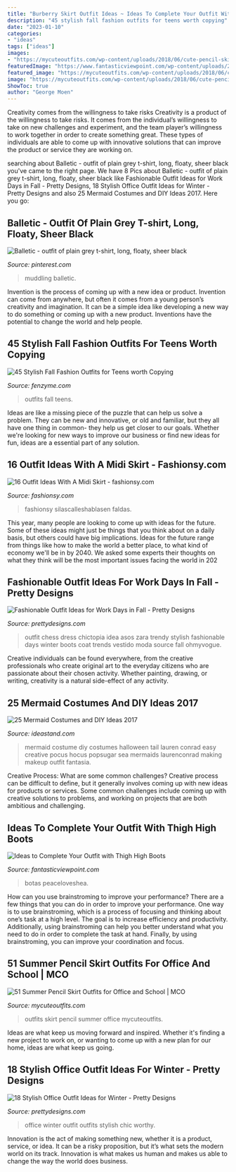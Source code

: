 ```yaml
---
title: "Burberry Skirt Outfit Ideas ~ Ideas To Complete Your Outfit With Thigh High Boots"
description: "45 stylish fall fashion outfits for teens worth copying"
date: "2023-01-10"
categories:
- "ideas"
tags: ["ideas"]
images:
- "https://mycuteoutfits.com/wp-content/uploads/2018/06/cute-pencil-skirt-outfits-for-work-summer-23.jpg"
featuredImage: "https://www.fantasticviewpoint.com/wp-content/uploads/2013/11/silver.jpg"
featured_image: "https://mycuteoutfits.com/wp-content/uploads/2018/06/cute-pencil-skirt-outfits-for-work-summer-23.jpg"
image: "https://mycuteoutfits.com/wp-content/uploads/2018/06/cute-pencil-skirt-outfits-for-work-summer-23.jpg"
ShowToc: true
author: "George Moen"
---
```



Creativity comes from the willingness to take risks
Creativity is a product of the willingness to take risks. It comes from the individual’s willingness to take on new challenges and experiment, and the team player’s willingness to work together in order to create something great. These types of individuals are able to come up with innovative solutions that can improve the product or service they are working on.

	

		
searching about Balletic - outfit of plain grey t-shirt, long, floaty, sheer black you've came to the right page. We have 8 Pics about Balletic - outfit of plain grey t-shirt, long, floaty, sheer black like Fashionable Outfit Ideas for Work Days in Fall - Pretty Designs, 18 Stylish Office Outfit Ideas for Winter - Pretty Designs and also 25 Mermaid Costumes and DIY Ideas 2017. Here you go:
		
    
## Balletic - Outfit Of Plain Grey T-shirt, Long, Floaty, Sheer Black

<img loading=lazy src="https://i.pinimg.com/736x/4c/32/f5/4c32f59165f5da1b58f99577751b5f1a--black-tights-black-skirts.jpg" onerror="this.onerror=null;this.src='https://tse4.mm.bing.net/th?id=OIP.fXclGSHPPR7v9gy0EF4c_AHaJ4&amp;pid=15.1';" alt="Balletic - outfit of plain grey t-shirt, long, floaty, sheer black">

_Source: pinterest.com_

>muddling balletic. 

	

Invention is the process of coming up with a new idea or product. Invention can come from anywhere, but often it comes from a young person’s creativity and imagination. It can be a simple idea like developing a new way to do something or coming up with a new product. Inventions have the potential to change the world and help people.

    
## 45 Stylish Fall Fashion Outfits For Teens Worth Copying

<img loading=lazy src="http://fenzyme.com/wp-content/uploads/2015/07/fallfashion-outfits01711.jpg" onerror="this.onerror=null;this.src='https://tse4.mm.bing.net/th?id=OIP.5Mk9n76Ueb6_bmIcvm8AgQHaOO&amp;pid=15.1';" alt="45 Stylish Fall Fashion Outfits for Teens worth Copying">

_Source: fenzyme.com_

>outfits fall teens. 

	

Ideas are like a missing piece of the puzzle that can help us solve a problem. They can be new and innovative, or old and familiar, but they all have one thing in common- they help us get closer to our goals. Whether we're looking for new ways to improve our business or find new ideas for fun, ideas are a essential part of any solution.

    
## 16 Outfit Ideas With A Midi Skirt - Fashionsy.com

<img loading=lazy src="https://fashionsy.com/wp-content/uploads/2014/03/aliexpress-faldas-born-prettry-store-otras-joyas-bisuterialook-main-single-630x924.jpg" onerror="this.onerror=null;this.src='https://tse4.mm.bing.net/th?id=OIP.olQdfQLY_7UmW1GWwja2QAHaK3&amp;pid=15.1';" alt="16 Outfit Ideas With A Midi Skirt - fashionsy.com">

_Source: fashionsy.com_

>fashionsy silascalleshablasen faldas. 

	

This year, many people are looking to come up with ideas for the future. Some of these ideas might just be things that you think about on a daily basis, but others could have big implications. Ideas for the future range from things like how to make the world a better place, to what kind of economy we'll be in by 2040. We asked some experts their thoughts on what they think will be the most important issues facing the world in 202
    
## Fashionable Outfit Ideas For Work Days In Fall - Pretty Designs

<img loading=lazy src="http://www.prettydesigns.com/wp-content/uploads/2014/07/Stylish-Trendy-Outfit-Idea.jpg" onerror="this.onerror=null;this.src='https://tse2.mm.bing.net/th?id=OIP.CKtQOF4bfdWuYauX794bwgHaK3&amp;pid=15.1';" alt="Fashionable Outfit Ideas for Work Days in Fall - Pretty Designs">

_Source: prettydesigns.com_

>outfit chess dress chictopia idea asos zara trendy stylish fashionable days winter boots coat trends vestido moda source fall ohmyvogue. 

	

Creative individuals can be found everywhere, from the creative professionals who create original art to the everyday citizens who are passionate about their chosen activity. Whether painting, drawing, or writing, creativity is a natural side-effect of any activity.

    
## 25 Mermaid Costumes And DIY Ideas 2017

<img loading=lazy src="http://ideastand.com/wp-content/uploads/2017/09/mermaid-costume-diy/4-mermaid-costume-diy-ideas-tutorials.jpg" onerror="this.onerror=null;this.src='https://tse4.mm.bing.net/th?id=OIP.8AW6BWy6SG_sET6BszO-3AHaK6&amp;pid=15.1';" alt="25 Mermaid Costumes and DIY Ideas 2017">

_Source: ideastand.com_

>mermaid costume diy costumes halloween tail lauren conrad easy creative pocus hocus popsugar sea mermaids laurenconrad making makeup outfit fantasia. 

	

Creative Process: What are some common challenges?
Creative process can be difficult to define, but it generally involves coming up with new ideas for products or services. Some common challenges include coming up with creative solutions to problems, and working on projects that are both ambitious and challenging.

    
## Ideas To Complete Your Outfit With Thigh High Boots

<img loading=lazy src="https://www.fantasticviewpoint.com/wp-content/uploads/2013/11/silver.jpg" onerror="this.onerror=null;this.src='https://tse1.mm.bing.net/th?id=OIP.3rjtpzDV0xIDg09pILCb-gHaMf&amp;pid=15.1';" alt="Ideas to Complete Your Outfit with Thigh High Boots">

_Source: fantasticviewpoint.com_

>botas peaceloveshea. 

	

How can you use brainstroming to improve your performance?
There are a few things that you can do in order to improve your performance. One way is to use brainstroming, which is a process of focusing and thinking about one’s task at a high level. The goal is to increase efficiency and productivity. Additionally, using brainstroming can help you better understand what you need to do in order to complete the task at hand. Finally, by using brainstroming, you can improve your coordination and focus.

    
## 51 Summer Pencil Skirt Outfits For Office And School | MCO

<img loading=lazy src="https://mycuteoutfits.com/wp-content/uploads/2018/06/cute-pencil-skirt-outfits-for-work-summer-23.jpg" onerror="this.onerror=null;this.src='https://tse1.mm.bing.net/th?id=OIP.khyvrLAsb97AfZ873M_ZQwHaOe&amp;pid=15.1';" alt="51 Summer Pencil Skirt Outfits for Office and School | MCO">

_Source: mycuteoutfits.com_

>outfits skirt pencil summer office mycuteoutfits. 

	

Ideas are what keep us moving forward and inspired. Whether it's finding a new project to work on, or wanting to come up with a new plan for our home, ideas are what keep us going.

    
## 18 Stylish Office Outfit Ideas For Winter - Pretty Designs

<img loading=lazy src="https://www.prettydesigns.com/wp-content/uploads/2017/12/18-stylish-office-outfit-ideas-for-winter-2018-3.jpg" onerror="this.onerror=null;this.src='https://tse3.mm.bing.net/th?id=OIP.Lj8F81_6lOQ998AIc3qUBgHaLL&amp;pid=15.1';" alt="18 Stylish Office Outfit Ideas for Winter - Pretty Designs">

_Source: prettydesigns.com_

>office winter outfit outfits stylish chic worthy. 

	

Innovation is the act of making something new, whether it is a product, service, or idea. It can be a risky proposition, but it’s what sets the modern world on its track. Innovation is what makes us human and makes us able to change the way the world does business.

